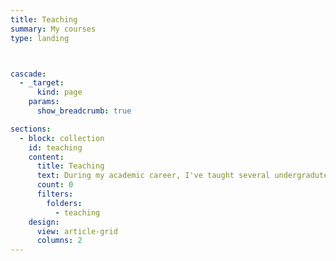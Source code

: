 ```yaml
---
title: Teaching
summary: My courses
type: landing



cascade:
  - _target:
      kind: page
    params:
      show_breadcrumb: true

sections:
  - block: collection
    id: teaching
    content:
      title: Teaching
      text: During my academic career, I've taught several undergradute courses. Below are the list of courses that I enjoyed a lot.
      count: 0
      filters:
        folders:
          - teaching
    design:
      view: article-grid
      columns: 2
---
```

